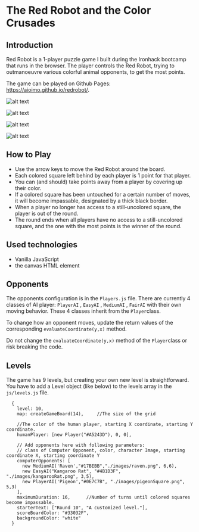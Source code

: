 # The Red Robot and the Color Crusades

## Introduction

Red Robot is a 1-player puzzle game I built during the Ironhack bootcamp that runs in the browser. The player controls the Red Robot, trying to outmanoeuvre various colorful animal opponents, to get the most points.

The game can be played on Github Pages: https://aioimo.github.io/redrobot/.

![alt text](https://user-images.githubusercontent.com/24706154/52619615-6a080180-2ea2-11e9-938c-afc45dd4ef92.png "Red Robot")

![alt text](https://user-images.githubusercontent.com/24706154/52620665-75106100-2ea5-11e9-9478-0510ea02b360.png "Red Robot")

![alt text](https://user-images.githubusercontent.com/24706154/52632929-283b8300-2ec3-11e9-8fa1-0a84e6d4f7bc.png "Red Robot")

![alt text](https://user-images.githubusercontent.com/24706154/52632985-55883100-2ec3-11e9-94ff-cd2f5c98778d.png "Red Robot")

## How to Play

- Use the arrow keys to move the Red Robot around the board.
- Each colored square left behind by each player is 1 point for that player.
- You can (and should) take points away from a player by covering up their color.
- If a colored square has been untouched for a certain number of moves, it will become impassable, designated by a thick black border.
- When a player no longer has access to a still-uncolored square, the player is out of the round.
- The round ends when all players have no access to a still-uncolored square, and the one with the most points is the winner of the round.

## Used technologies

- Vanilla JavaScript
- the canvas HTML element

## Opponents

The opponents configuration is in the `Players.js` file. There are currently 4 classes of AI player: `PlayerAI` , `EasyAI` , `MediumAI` , `FairAI` with their own moving behavior. These 4 classes inherit from the `Player`class.

To change how an opponent moves, update the return values of the corresponding `evaluateCoordinate(y,x)` method.

Do not change the `evaluateCoordinate(y,x)` method of the `Player`class or risk breaking the code.

## Levels

The game has 9 levels, but creating your own new level is straightforward. You have to add a Level object (like below) to the levels array in the `js/levels.js` file.

```
  {
    level: 10,
    map: createGameBoard(14),     //The size of the grid

    //The color of the human player, starting X coordinate, starting Y coordinate.
    humanPlayer: [new Player("#A5243D"), 0, 0],

    // Add opponents here with following parameters:
    // class of Computer Opponent, color, character Image, starting coordinate X, starting coordinate Y
    computerOpponents: [
      new MediumAI('Raven',"#17BEBB","./images/raven.png", 6,6),
      new EasyAI("Kangaroo Rat", "#4B1D3F", "./images/kangarooRat.png", 3,5),
      new PlayerAI('Pigeon',"#0E7C7B", "./images/pigeonSquare.png", 5,3)
    ],
    maximumDuration: 16,      //Number of turns until colored squares become impassable.
    starterText: ["Round 10", "A customized level."],
    scoreBoardColor: "#33032F",
    backgroundColor: "white"
  }
```
